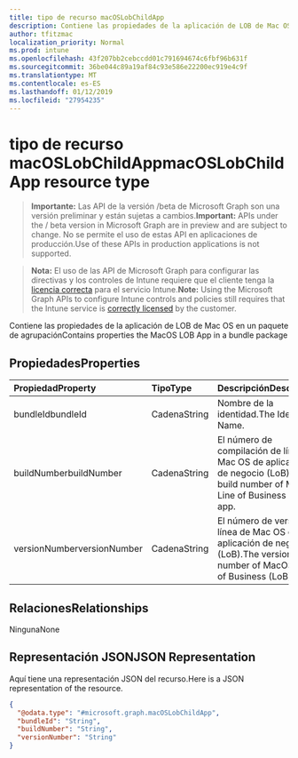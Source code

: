 ```yaml
---
title: tipo de recurso macOSLobChildApp
description: Contiene las propiedades de la aplicación de LOB de Mac OS en un paquete de agrupación
author: tfitzmac
localization_priority: Normal
ms.prod: intune
ms.openlocfilehash: 43f207bb2cebccdd01c791694674c6fbf96b631f
ms.sourcegitcommit: 36be044c89a19af84c93e586e22200ec919e4c9f
ms.translationtype: MT
ms.contentlocale: es-ES
ms.lasthandoff: 01/12/2019
ms.locfileid: "27954235"
---
```

# <a name="macoslobchildapp-resource-type"></a><span data-ttu-id="4a088-103">tipo de recurso macOSLobChildApp</span><span class="sxs-lookup"><span data-stu-id="4a088-103">macOSLobChildApp resource type</span></span>

> <span data-ttu-id="4a088-104">**Importante:** Las API de la versión /beta de Microsoft Graph son una versión preliminar y están sujetas a cambios.</span><span class="sxs-lookup"><span data-stu-id="4a088-104">**Important:** APIs under the / beta version in Microsoft Graph are in preview and are subject to change.</span></span> <span data-ttu-id="4a088-105">No se permite el uso de estas API en aplicaciones de producción.</span><span class="sxs-lookup"><span data-stu-id="4a088-105">Use of these APIs in production applications is not supported.</span></span>

> <span data-ttu-id="4a088-106">**Nota:** El uso de las API de Microsoft Graph para configurar las directivas y los controles de Intune requiere que el cliente tenga la [licencia correcta](https://go.microsoft.com/fwlink/?linkid=839381) para el servicio Intune.</span><span class="sxs-lookup"><span data-stu-id="4a088-106">**Note:** Using the Microsoft Graph APIs to configure Intune controls and policies still requires that the Intune service is [correctly licensed](https://go.microsoft.com/fwlink/?linkid=839381) by the customer.</span></span>

<span data-ttu-id="4a088-107">Contiene las propiedades de la aplicación de LOB de Mac OS en un paquete de agrupación</span><span class="sxs-lookup"><span data-stu-id="4a088-107">Contains properties the MacOS LOB App in a bundle package</span></span>
## <a name="properties"></a><span data-ttu-id="4a088-108">Propiedades</span><span class="sxs-lookup"><span data-stu-id="4a088-108">Properties</span></span>
|<span data-ttu-id="4a088-109">Propiedad</span><span class="sxs-lookup"><span data-stu-id="4a088-109">Property</span></span>|<span data-ttu-id="4a088-110">Tipo</span><span class="sxs-lookup"><span data-stu-id="4a088-110">Type</span></span>|<span data-ttu-id="4a088-111">Descripción</span><span class="sxs-lookup"><span data-stu-id="4a088-111">Description</span></span>|
|:---|:---|:---|
|<span data-ttu-id="4a088-112">bundleId</span><span class="sxs-lookup"><span data-stu-id="4a088-112">bundleId</span></span>|<span data-ttu-id="4a088-113">Cadena</span><span class="sxs-lookup"><span data-stu-id="4a088-113">String</span></span>|<span data-ttu-id="4a088-114">Nombre de la identidad.</span><span class="sxs-lookup"><span data-stu-id="4a088-114">The Identity Name.</span></span>|
|<span data-ttu-id="4a088-115">buildNumber</span><span class="sxs-lookup"><span data-stu-id="4a088-115">buildNumber</span></span>|<span data-ttu-id="4a088-116">Cadena</span><span class="sxs-lookup"><span data-stu-id="4a088-116">String</span></span>|<span data-ttu-id="4a088-117">El número de compilación de línea de Mac OS de aplicación de negocio (LoB).</span><span class="sxs-lookup"><span data-stu-id="4a088-117">The build number of MacOS Line of Business (LoB) app.</span></span>|
|<span data-ttu-id="4a088-118">versionNumber</span><span class="sxs-lookup"><span data-stu-id="4a088-118">versionNumber</span></span>|<span data-ttu-id="4a088-119">Cadena</span><span class="sxs-lookup"><span data-stu-id="4a088-119">String</span></span>|<span data-ttu-id="4a088-120">El número de versión de línea de Mac OS de aplicación de negocio (LoB).</span><span class="sxs-lookup"><span data-stu-id="4a088-120">The version number of MacOS Line of Business (LoB) app.</span></span>|

## <a name="relationships"></a><span data-ttu-id="4a088-121">Relaciones</span><span class="sxs-lookup"><span data-stu-id="4a088-121">Relationships</span></span>
<span data-ttu-id="4a088-122">Ninguna</span><span class="sxs-lookup"><span data-stu-id="4a088-122">None</span></span>
## <a name="json-representation"></a><span data-ttu-id="4a088-123">Representación JSON</span><span class="sxs-lookup"><span data-stu-id="4a088-123">JSON Representation</span></span>
<span data-ttu-id="4a088-124">Aquí tiene una representación JSON del recurso.</span><span class="sxs-lookup"><span data-stu-id="4a088-124">Here is a JSON representation of the resource.</span></span>
<!-- {
  "blockType": "resource",
  "@odata.type": "microsoft.graph.macOSLobChildApp"
}
-->
``` json
{
  "@odata.type": "#microsoft.graph.macOSLobChildApp",
  "bundleId": "String",
  "buildNumber": "String",
  "versionNumber": "String"
}
```





